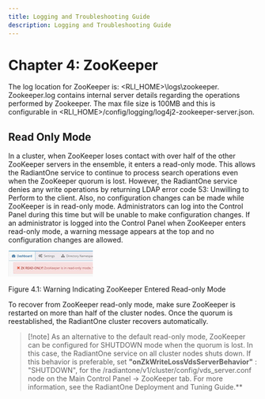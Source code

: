 ```yaml
---
title: Logging and Troubleshooting Guide
description: Logging and Troubleshooting Guide
---
```


# Chapter 4: ZooKeeper

The log location for ZooKeeper is: <RLI_HOME>\logs\zookeeper. 
Zookeeper.log contains internal server details regarding the operations performed by Zookeeper. The max file size is 100MB and this is configurable in <RLI_HOME>/config/logging/log4j2-zookeeper-server.json.

## Read Only Mode

In a cluster, when ZooKeeper loses contact with over half of the other ZooKeeper servers in the ensemble, it enters a read-only mode. This allows the RadiantOne service to continue to process search operations even when the ZooKeeper quorum is lost. However, the RadiantOne service denies any write operations by returning LDAP error code 53: Unwilling to Perform to the client. Also, no configuration changes can be made while ZooKeeper is in read-only mode. Administrators can log into the Control Panel during this time but will be unable to make configuration changes. If an administrator is logged into the Control Panel when ZooKeeper enters read-only mode, a warning message appears at the top and no configuration changes are allowed.

![An image showing ](Media/Image4.1.jpg)
 
Figure 4.1: Warning Indicating ZooKeeper Entered Read-only Mode

To recover from ZooKeeper read-only mode, make sure ZooKeeper is restarted on more than half of the cluster nodes. Once the quorum is reestablished, the RadiantOne cluster recovers automatically.

>[!note] As an alternative to the default read-only mode, ZooKeeper can be configured for SHUTDOWN mode when the quorum is lost. In this case, the RadiantOne service on all cluster nodes shuts down. If this behavior is preferable, set **"onZkWriteLossVdsServerBehavior"** : "SHUTDOWN", for the /radiantone/v1/cluster/config/vds_server.conf node on the Main Control Panel -> ZooKeeper tab. For more information, see the RadiantOne Deployment and Tuning Guide.**
 
 
